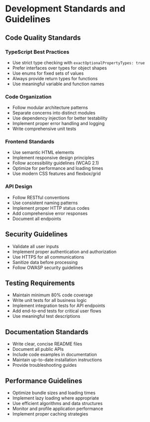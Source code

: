 # Development Standards and Guidelines

## Code Quality Standards

### TypeScript Best Practices
- Use strict type checking with `exactOptionalPropertyTypes: true`
- Prefer interfaces over types for object shapes
- Use enums for fixed sets of values
- Always provide return types for functions
- Use meaningful variable and function names

### Code Organization
- Follow modular architecture patterns
- Separate concerns into distinct modules
- Use dependency injection for better testability
- Implement proper error handling and logging
- Write comprehensive unit tests

### Frontend Standards
- Use semantic HTML elements
- Implement responsive design principles
- Follow accessibility guidelines (WCAG 2.1)
- Optimize for performance and loading times
- Use modern CSS features and flexbox/grid

### API Design
- Follow RESTful conventions
- Use consistent naming patterns
- Implement proper HTTP status codes
- Add comprehensive error responses
- Document all endpoints

## Security Guidelines
- Validate all user inputs
- Implement proper authentication and authorization
- Use HTTPS for all communications
- Sanitize data before processing
- Follow OWASP security guidelines

## Testing Requirements
- Maintain minimum 80% code coverage
- Write unit tests for all business logic
- Implement integration tests for API endpoints
- Add end-to-end tests for critical user flows
- Use meaningful test descriptions

## Documentation Standards
- Write clear, concise README files
- Document all public APIs
- Include code examples in documentation
- Maintain up-to-date installation instructions
- Provide troubleshooting guides

## Performance Guidelines
- Optimize bundle sizes and loading times
- Implement lazy loading where appropriate
- Use efficient algorithms and data structures
- Monitor and profile application performance
- Implement proper caching strategies